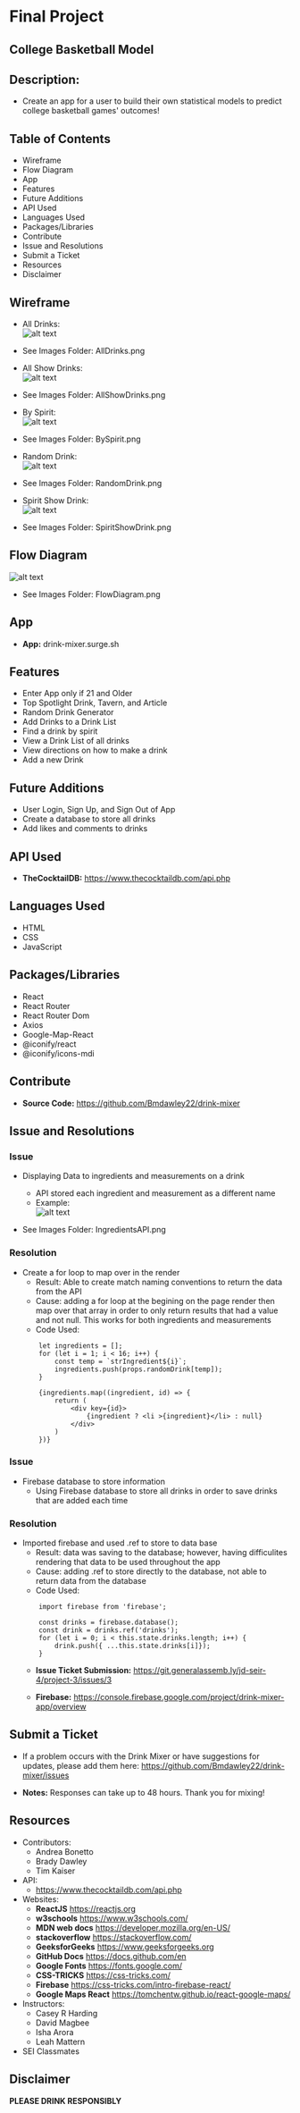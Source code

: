 # Final Project

## College Basketball Model

## Description: 
* Create an app for a user to build their own statistical models to predict college basketball games' outcomes!

## Table of Contents
* Wireframe
* Flow Diagram
* App
* Features
* Future Additions
* API Used
* Languages Used
* Packages/Libraries
* Contribute
* Issue and Resolutions
* Submit a Ticket
* Resources
* Disclaimer 

## Wireframe
* All Drinks: <br />
![alt text](https://github.com/Bmdawley22/cbb-model-frontend/blob/main/Images/AllDrinks.png)

* See Images Folder: AllDrinks.png

* All Show Drinks: <br />
![alt text](https://github.com/Bmdawley22/drink-mixer/blob/main/Images/AllShowDrinks.png)

* See Images Folder: AllShowDrinks.png

* By Spirit: <br />
![alt text](https://github.com/Bmdawley22/drink-mixer/blob/main/Images/BySpirit.png)

* See Images Folder: BySpirit.png

* Random Drink: <br />
![alt text](https://github.com/Bmdawley22/drink-mixer/blob/main/Images/RandomDrink.png)

* See Images Folder: RandomDrink.png

* Spirit Show Drink: <br />
![alt text](https://github.com/Bmdawley22/drink-mixer/blob/main/Images/SpirtShowDrink.png)

* See Images Folder: SpiritShowDrink.png

## Flow Diagram

![alt text](https://github.com/Bmdawley22/drink-mixer/blob/main/Images/FlowDiagram.png)

* See Images Folder: FlowDiagram.png

## App

- **App:** drink-mixer.surge.sh

## Features
* Enter App only if 21 and Older
* Top Spotlight Drink, Tavern, and Article
* Random Drink Generator
* Add Drinks to a Drink List
* Find a drink by spirit
* View a Drink List of all drinks
* View directions on how to make a drink
* Add a new Drink

## Future Additions
* User Login, Sign Up, and Sign Out of App
* Create a database to store all drinks
* Add likes and comments to drinks

## API Used

- **TheCocktailDB:** https://www.thecocktaildb.com/api.php

## Languages Used
* HTML
* CSS
* JavaScript

## Packages/Libraries
* React
* React Router
* React Router Dom
* Axios
* Google-Map-React
* @iconify/react
* @iconify/icons-mdi

## Contribute
- **Source Code:** https://github.com/Bmdawley22/drink-mixer

## Issue and Resolutions
### Issue
* Displaying Data to ingredients and measurements on a drink
    * API stored each ingredient and measurement as a different name
    * Example: <br />
![alt text](https://github.com/Bmdawley22/drink-mixer/blob/main/Images/IngredientsAPI.png)

* See Images Folder: IngredientsAPI.png

### Resolution
* Create a for loop to map over in the render
    * Result: Able to create match naming conventions to return the data from the API
    * Cause: adding a for loop at the begining on the page render then map over that array in order to only return results that had a value and not null. This works for both ingredients and measurements
    * Code Used: 
    ```
        let ingredients = [];
        for (let i = 1; i < 16; i++) {
            const temp = `strIngredient${i}`;
            ingredients.push(props.randomDrink[temp]);
        }

        {ingredients.map((ingredient, id) => {
            return (
                <div key={id}>
                    {ingredient ? <li >{ingredient}</li> : null}
                </div>
            )
        })}
    ```

### Issue
* Firebase database to store information
    * Using Firebase database to store all drinks in order to save drinks that are added each time

### Resolution
* Imported firebase and used .ref to store to data base
    * Result: data was saving to the database; however, having difficulites rendering that data to be used throughout the app
    * Cause: adding .ref to store directly to the database, not able to return data from the database
    * Code Used:
    ```
        import firebase from 'firebase';

        const drinks = firebase.database();
        const drink = drinks.ref('drinks');
        for (let i = 0; i < this.state.drinks.length; i++) {
            drink.push({ ...this.state.drinks[i]});
        }
    ```
    * **Issue Ticket Submission:** https://git.generalassemb.ly/jd-seir-4/project-3/issues/3

    * **Firebase:** https://console.firebase.google.com/project/drink-mixer-app/overview 

## Submit a Ticket
* If a problem occurs with the Drink Mixer or have suggestions for updates, please add them here: 
https://github.com/Bmdawley22/drink-mixer/issues

- **Notes:** Responses can take up to 48 hours. Thank you for mixing!

## Resources
* Contributors:
    - Andrea Bonetto
    - Brady Dawley
    - Tim Kaiser
* API:
    - https://www.thecocktaildb.com/api.php
* Websites:
    - **ReactJS** https://reactjs.org
    - **w3schools** https://www.w3schools.com/
    - **MDN web docs** https://developer.mozilla.org/en-US/
    - **stackoverflow** https://stackoverflow.com/
    - **GeeksforGeeks** https://www.geeksforgeeks.org
    - **GitHub Docs** https://docs.github.com/en
    - **Google Fonts** https://fonts.google.com/
    - **CSS-TRICKS** https://css-tricks.com/
    - **Firebase** https://css-tricks.com/intro-firebase-react/
    - **Google Maps React** https://tomchentw.github.io/react-google-maps/
* Instructors: 
    - Casey R Harding
    - David Magbee
    - Isha Arora
    - Leah Mattern
* SEI Classmates

## Disclaimer

**PLEASE DRINK RESPONSIBLY**